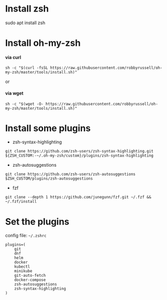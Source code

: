 # Install zsh

sudo apt install zsh

# Install oh-my-zsh

#### via curl

```shell
sh -c "$(curl -fsSL https://raw.githubusercontent.com/robbyrussell/oh-my-zsh/master/tools/install.sh)"
```
or

#### via wget

```shell
sh -c "$(wget -O- https://raw.githubusercontent.com/robbyrussell/oh-my-zsh/master/tools/install.sh)"
```

# Install some plugins

- zsh-syntax-highlighting
```
git clone https://github.com/zsh-users/zsh-syntax-highlighting.git ${ZSH_CUSTOM:-~/.oh-my-zsh/custom}/plugins/zsh-syntax-highlighting 
```

- zsh-autosuggestions
```
git clone https://github.com/zsh-users/zsh-autosuggestions $ZSH_CUSTOM/plugins/zsh-autosuggestions
```

- fzf
```
git clone --depth 1 https://github.com/junegunn/fzf.git ~/.fzf && ~/.fzf/install
```

# Set the plugins

config file: `~/.zshrc`

```
plugins=(
	git
	dnf
	helm
	docker
	kubectl
	minikube
	git-auto-fetch
	docker-compose
	zsh-autosuggestions
	zsh-syntax-highlighting
)
```

